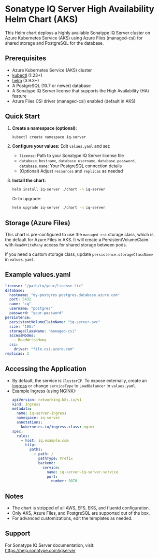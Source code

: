 # Sonatype IQ Server High Availability Helm Chart (AKS)

This Helm chart deploys a highly available Sonatype IQ Server cluster on Azure Kubernetes Service (AKS) using Azure Files (managed-csi) for shared storage and PostgreSQL for the database.

## Prerequisites
- Azure Kubernetes Service (AKS) cluster
- [kubectl](https://kubernetes.io/docs/tasks/tools/#kubectl) (1.23+)
- [helm](https://helm.sh/docs/helm/) (3.9.3+)
- A PostgreSQL (10.7 or newer) database
- A Sonatype IQ Server license that supports the High Availability (HA) feature
- Azure Files CSI driver (managed-csi) enabled (default in AKS)

## Quick Start

1. **Create a namespace (optional):**
   ```sh
   kubectl create namespace iq-server
   ```

2. **Configure your values:**
   Edit `values.yaml` and set:
   - `license`: Path to your Sonatype IQ Server license file
   - `database.hostname`, `database.username`, `database.password`, `database.name`: Your PostgreSQL connection details
   - (Optional) Adjust `resources` and `replicas` as needed

3. **Install the chart:**
   ```sh
   helm install iq-server ./chart -n iq-server
   ```
   Or to upgrade:
   ```sh
   helm upgrade iq-server ./chart -n iq-server
   ```

## Storage (Azure Files)
This chart is pre-configured to use the `managed-csi` storage class, which is the default for Azure Files in AKS. It will create a PersistentVolumeClaim with `ReadWriteMany` access for shared storage between pods.

If you need a custom storage class, update `persistence.storageClassName` in `values.yaml`.

## Example values.yaml
```yaml
license: "/path/to/your/license.lic"
database:
  hostname: "my-postgres.postgres.database.azure.com"
  port: 5432
  name: "iq"
  username: "postgres"
  password: "your-password"
persistence:
  persistentVolumeClaimName: "iq-server-pvc"
  size: "10Gi"
  storageClassName: "managed-csi"
  accessModes:
    - ReadWriteMany
  csi:
    driver: "file.csi.azure.com"
replicas: 2
```

## Accessing the Application
- By default, the service is `ClusterIP`. To expose externally, create an [Ingress](https://kubernetes.io/docs/concepts/services-networking/ingress/) or change `serviceType` to `LoadBalancer` in `values.yaml`.
- Example Ingress (using NGINX):
  ```yaml
  apiVersion: networking.k8s.io/v1
  kind: Ingress
  metadata:
    name: iq-server-ingress
    namespace: iq-server
    annotations:
      kubernetes.io/ingress.class: nginx
  spec:
    rules:
      - host: iq.example.com
        http:
          paths:
            - path: /
              pathType: Prefix
              backend:
                service:
                  name: iq-server-iq-server-service
                  port:
                    number: 8070
  ```

## Notes
- The chart is stripped of all AWS, EFS, EKS, and fluentd configuration.
- Only AKS, Azure Files, and PostgreSQL are supported out of the box.
- For advanced customizations, edit the templates as needed.

## Support
For Sonatype IQ Server documentation, visit: https://help.sonatype.com/iqserver
